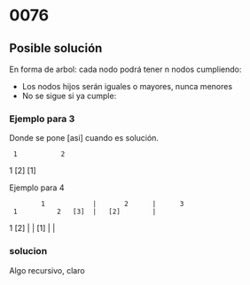 # 0076

## Posible solución

En forma de arbol: cada nodo podrá tener n nodos cumpliendo:

- Los nodos hijos serán iguales o mayores, nunca menores
- No se sigue si ya cumple:

### Ejemplo para 3
Donde se pone [asi] cuando es solución.

     1           2
   1  [2]
[1]

Ejemplo para 4

            1            |       2      |      3
     1          2   [3]  |   [2]        | 
  1     [2]              |              |
[1]                      |              | 


### solucion
Algo recursivo, claro


